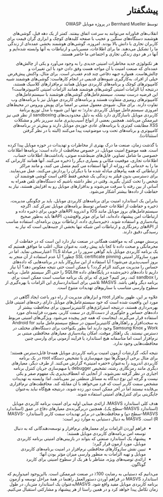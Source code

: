 <div dir="rtl" markdown="1">

# پیشگفتار

توسط Bernhard Mueller در پروژه موبایل OWASP

انقلاب‌های فناورانه می‌توانند به سرعت اتفاق بیفتند. کمتر از یک دهه قبل، گوشی‌های هوشمند دستگاه‌های سنگین و عجیب با صفحه کلیدهای کوچک و ابزاری گران قیمت برای کاربران تجاری با دانش بالا بودند. امروزه، گوشی‌های هوشمند بخشی عمده‌ای از زندگی ما را تشکیل می‌دهند. ما برای اطلاعات، مسیریابی و ارتباطات به آنها وابسته شده‌ایم و آنها در هر دوی زندگی تجاری و اجتماعی ما حاضر هستند.

هر تکنولوژی جدید مخاطرات امنیتی جدیدی را به وجود می‌آورد و یکی از چالش‌های عمده‌ای که صنعت امنیت با آن مواجه هست وفق دادن خود با این تغییرات و چالش‌هاست. همواره جبهه دفاعی چند قدم عقب‌تر است. برای مثال، واکنش پیش‌فرض خیلی از افراد، به‌کارگیری شیوه‌های قدیمی در انجام کارهاست: گوشی‌های هوشمند شبیه کامپیوترهای کوچک و برنامه‌های کاربردی موبایل همانند نرم‌افزارهای کلاسیک هستند، درنتیجه آیا الزامات امنیتی گوشی‌های هوشمند همانند الزامات امنیتی کامپیوترهاست؟ این فرضیه درست نیست. سیستم‌عامل‌های گوشی‌های هوشمند با سیستم‌عامل‌های کامپیوترهای رومیزی متفاوت هستند و برنامه‌های کاربردی موبایل نیز با برنامه‌های وب تفاوت دارند. برای مثال، شیوه‌ی معمول مبتنی بر امضا برای پویش ویروس در محیط‌های امروزی سیستم‌عامل موبایل کاربردی ندارد؛ نه تنها این شیوه با مدل توزیع برنامۀ کاربردی موبایل ناسازگاری دارد بلکه به دلیل محدودیت‌های sandboxing از نظر فنی نیز غیرممکن می‌باشد. همچنین بعضی از انواع آسیب‌پذیری مانند سرریز بافر و مشکلات XSS مطابقت کم‌تری با برنامه‌های عادی حوزه‌ی موبایل دارند و بیش‌تر در برنامه‌های کامپیوتری و برنامه‌های تحت وب موضوعیت پیدا می‌کنند (البته با در نظر گرفتن استثنائات).

با گذشت زمان، صنعت ما درک بهتری از مخاطرات و تهدیدات در حوزه موبایل پیدا کرده است. همه موضوع امنیت موبایل، در خصوص محافظت از داده است: برنامه‌ها اطلاعات خصوصی ما شامل تصاویر، فایل‌های ضبط‌شده صوتی، یادداشت‌ها، اطلاعات حساب، اطلاعات تجاری، موقعیت مکانی و بسیاری دیگر را ذخیره می‌کنند. آنها همانند کاربرانی که ما را به خدماتی که روزانه از آنها استفاده می کنیم متصل می کنند، و مانند مراکز ارتباطاتی که همه پیام‌های مبادله شده ما با دیگران را پردازش می‌کنند، عمل می‌نمایند. برای دسترسی بدون فیلتر به زندگی یک شخص فقط کافی است گوشی هوشمند آن شخص را تحت کنترل بگیرید. وقتی در نظر داشته باشیم که دستگاه‌های تلفن همراه به آسانی از بین رفته یا سرقت می‌شوند و بدافزارهای موبایل رو به افزایش هستند، نیاز به حفاظت از داده‌ها بیشتر آشکار می‌شود.

بنابراین یک استاندارد امنیت برای برنامه‌های کاربردی موبایل، باید بر چگونگی مدیریت، ذخیره و حفاظت از اطلاعات حساس توسط برنامه‌های موبایل تمرکز کند. اگرچه سیستم‌عامل‌های بروز موبایل مانند iOS و اندروید APIهای خوبی برای ذخیره داده و ارتباطات امن پیشنهاد داده‌اند، اما برای موثر واقع‌شدن، APIها باید به‌طور صحیح پیاده‌سازی و استفاده شوند. ذخیره‌سازی داده، ارتباطات برون ‌برنامه‌ای، استفاده مناسب از APIهای رمزنگاری و ارتباطات امن شبکه تنها بخشی از جنبه‌هایی است که نیاز به رسیدگی دقیق دارند.

پرسش مهمی که به موافقت همگانی در صنعت نیاز دارد این است که در حفاظت از محرمانگی و صحت داده تا کجا باید پیش رفت. به‌عنوان مثال، اغلب ما موافق هستیم که یک برنامه کاربردی موبایل باید گواهی سرور را در مبادلهٔ TLS اعتبارسنجی نماید. اما در مورد سازوکار امنیتی SSL certificate pinning چطور؟ آیا عدم استفاده از آن منجر به بروز آسیب‌پذیری می‌شود؟ آیا استفاده از این سازوکار باید در برنامه‌هایی که داده‌های حساس را مدیریت می‌کنند الزام گردد؟ یا ممکن است حتی نتیجه معکوس دهد؟ آیا نیاز داریم تا داده‌های ذخیره‌شده در پایگاه‌های داده‌ SQLite را حتی اگر سیستم عامل، برنامه را sandbox کند، رمز کنیم؟ چیزی که برای یک برنامه مناسب است ممکن است برای برنامه دیگر واهی باشد. MASVS تلاشی برای استانداردسازی این الزامات با بهره‌گیری از سطوح وارسی‌ متناسب با سناریوهای تهدیدات متنوع است.

علاوه بر این، ظهور بدافزار root و ابزارهای مدیریت از راه دور باعث ایجاد آگاهی در مورد این واقعیت شده است که خود سیستم‌عامل‌های موبایل دارای رخنه‌های امنیتی قابل ‌بهره‌برداری هستند، درنتیجه استراتژی‌های کانتینریزاسیون برای محافظت بیشتر از داده‌های حساس و جلوگیری از دست‌کاری در سمت کاربر، بصورت فزاینده‌ای مورد استفاده قرار می‌گیرند. اینجاست که همه چیز پیچیده می‌شود. ویژگی‌های امنیتی مربوط به سخت‌افزار و راهکارهای کانتینریزاسیون در سطح سیستم‌عامل مانند Android for Work و Samsung Knox وجود دارند اما بطور یکنواخت برای دستگاه‌های مختلف در دسترس نیستند. یک راهکار موقت، امکان پیاده‌سازی معیارهای محافظتی مبتنی بر نرم‌افزار است اما متأسفانه هیچ استاندارد یا فرآیند آزمونی برای وارسی چنین محافظت‌هایی وجود ندارد.

نتیجه آنکه، گزارشات آزمون امنیت برنامه کاربردی موبایل همه‌جا قابل‌دسترس هستند؛ برای مثال برخی آزمونگرها نبود مبهم‌سازی یا تشخیص دستگاه root در یک برنامه کاربردی اندروید را به‌عنوان «حفره امنیتی» گزارش می‌کنند. از طرف دیگر، معیارهای دیگری مانند رمزنگاری رشته، تشخیص debugger یا مبهم‌سازی جریان کنترل برنامه اجباری در نظر گرفته نمی‌شوند. از آنجایی که انعطاف‌پذیری یک مفهوم صفر و یکی نیست و گرچه این نوع دیدگاه به مسائل منطقی نیز نمی‌باشد، اما: وابسته به تهدیدات مشخص سمت کاربر است که فرد می‌خواهد با آن مقابله کند. محافظت‌های نرم‌افزاری بی‌فایده نیستند اما در آخر ممکن است دور زده شوند، درنتیجه هیچ‌گاه نباید به‌عنوان جایگزینی برای کنترل‌های امنیتی استفاده شوند.

هدف کلی استاندارد MASVS، ارائه‌ی مبنایی اولیه برای امنیت برنامه کاربردی موبایل (استاندارد MASVS-سطح یک)، همچنین دربرگیرنده‌ی معیارهای دفاع در عمق (استاندارد MASVS-سطح دو) و محافظت‌هایی در برابر تهدیدات سمت کاربر (استاندارد MASVS-R) است. MASVS به دنبال دستیابی به موارد زیر است:

- فراهم آوردن الزامات برای معمارهای نرم‌افزار و توسعه‌دهندگانی که به دنبال توسعه امن برنامه‌های کاربردی موبایل هستند؛
- پیشنهاد یک استاندارد صنعتی که بتواند در بازبینی‌های امنیتی برنامه کاربردی موبایل، مورد آزمون قرار گیرد؛
- تبیین نقش سازوکارهای محافظتی نرم‌افزار در امنیت برنامه‌های کاربردی موبایل و تهیه الزامات به منظور وارسی میزان مؤثر بودن آنها؛
- ارائه‌ی توصیه‌های ویژه، متناظر با هر یک از سطوح امنیتی برای کاربرد گوناگون.

می‌دانیم که دستیابی به رضایت  100٪ در صنعت غیرممکن است. بااین‌وجود امیدواریم که استاندارد MASVS در فراهم آوردن دستورالعمل راهنما در همۀ مراحل توسعه و آزمون برنامه کاربردی موبایل مفید واقع شود. MASVSبه‌عنوان یک استاندارد متن‌باز، در طول زمان تکامل پیدا خواهد کرد و در همین راستا از هر پیشنهاد و مشارکتی استقبال می‌کنیم.

</div>
